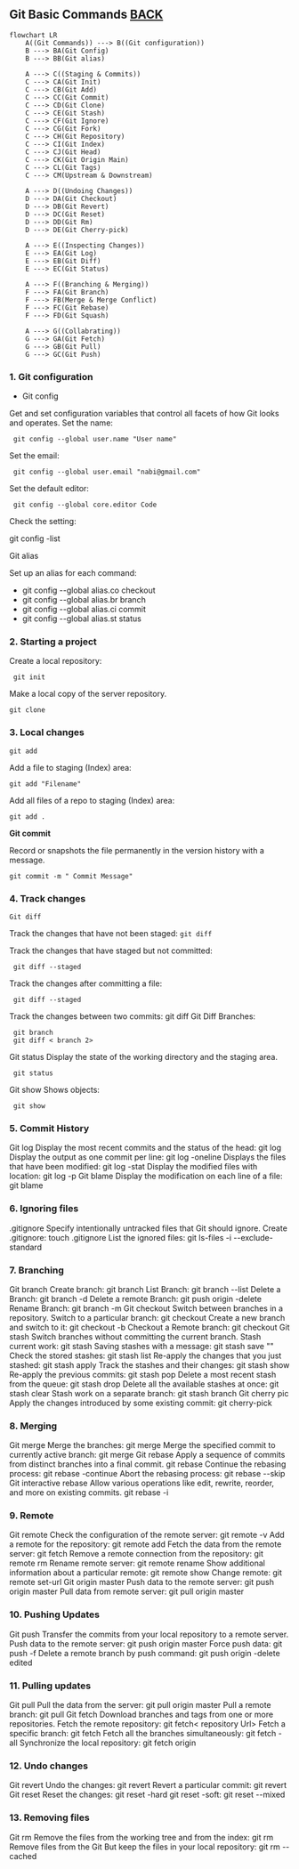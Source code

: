 ## Git Basic Commands [BACK](../README.md)

```mermaid
flowchart LR
    A((Git Commands)) ---> B((Git configuration))
    B ---> BA(Git Config)
    B ---> BB(Git alias)

    A ---> C((Staging & Commits))
    C ---> CA(Git Init)
    C ---> CB(Git Add)
    C ---> CC(Git Commit)
    C ---> CD(Git Clone)
    C ---> CE(Git Stash)
    C ---> CF(Git Ignore)
    C ---> CG(Git Fork)
    C ---> CH(Git Repository)
    C ---> CI(Git Index)
    C ---> CJ(Git Head)
    C ---> CK(Git Origin Main)
    C ---> CL(Git Tags)
    C ---> CM(Upstream & Downstream)

    A ---> D((Undoing Changes))
    D ---> DA(Git Checkout)
    D ---> DB(Git Revert)
    D ---> DC(Git Reset)
    D ---> DD(Git Rm)
    D ---> DE(Git Cherry-pick)

    A ---> E((Inspecting Changes))
    E ---> EA(Git Log)
    E ---> EB(Git Diff)
    E ---> EC(Git Status)

    A ---> F((Branching & Merging))
    F ---> FA(Git Branch)
    F ---> FB(Merge & Merge Conflict)
    F ---> FC(Git Rebase)
    F ---> FD(Git Squash)

    A ---> G((Collabrating))
    G ---> GA(Git Fetch)
    G ---> GB(Git Pull)
    G ---> GC(Git Push)

```


### 1. Git configuration

- Git config

Get and set configuration variables that control all facets of how Git looks and operates.
Set the name:

```git
 git config --global user.name "User name"
 ```

Set the email:
```git
 git config --global user.email "nabi@gmail.com"
 ```
Set the default editor:
```git
 git config --global core.editor Code
 ```
Check the setting:

git config -list

Git alias

Set up an alias for each command:
- git config --global alias.co checkout
- git config --global alias.br branch
- git config --global alias.ci commit
- git config --global alias.st status

### 2. Starting a project

Create a local repository:
```git
 git init
 ```

Make a local copy of the server repository.

 ```git
 git clone
 ```

### 3. Local changes
 ```git
 git add
 ```
Add a file to staging (Index) area:
 ```git
 git add "Filename"
 ```

Add all files of a repo to staging (Index) area:
 ```git
 git add .
 ```

**Git commit**

Record or snapshots the file permanently in the version history with a message.
 ```git
 git commit -m " Commit Message"
 ```

### 4. Track changes
 ```git
Git diff
 ```
Track the changes that have not been staged:  `git diff`

Track the changes that have staged but not committed:
 ```git
  git diff --staged
```

Track the changes after committing a file:
 ```git
  git diff --staged
```

Track the changes between two commits:
git diff Git Diff Branches:
 ```git
  git branch
  git diff < branch 2>
```

Git status
Display the state of the working directory and the staging area.
 ```git
  git status
```
Git show Shows objects:
 ```git
  git show
```

### 5. Commit History

Git log
Display the most recent commits and the status of the head:
 git log
Display the output as one commit per line:
 git log -oneline
Displays the files that have been modified:
 git log -stat
Display the modified files with location:
 git log -p
Git blame
Display the modification on each line of a file:
 git blame <file name>

### 6. Ignoring files

.gitignore
Specify intentionally untracked files that Git should ignore. Create .gitignore:
 touch .gitignore List the ignored files:
 git ls-files -i --exclude-standard

### 7. Branching

Git branch Create branch:
 git branch List Branch:
 git branch --list Delete a Branch:
 git branch -d Delete a remote Branch:
 git push origin -delete Rename Branch:
 git branch -m
Git checkout
Switch between branches in a repository.
Switch to a particular branch:
 git checkout
Create a new branch and switch to it:
 git checkout -b Checkout a Remote branch:
 git checkout
Git stash
Switch branches without committing the current branch. Stash current work:
 git stash
Saving stashes with a message:
 git stash save ""
Check the stored stashes:
 git stash list
Re-apply the changes that you just stashed:
 git stash apply
Track the stashes and their changes:
 git stash show
Re-apply the previous commits:
 git stash pop
Delete a most recent stash from the queue:
 git stash drop
Delete all the available stashes at once:
 git stash clear
Stash work on a separate branch:
 git stash branch
Git cherry pic
Apply the changes introduced by some existing commit:
 git cherry-pick

### 8. Merging

Git merge
Merge the branches:
 git merge
Merge the specified commit to currently active branch:
 git merge
Git rebase
Apply a sequence of commits from distinct branches into a final commit.
 git rebase
Continue the rebasing process:
 git rebase -continue Abort the rebasing process:
 git rebase --skip
Git interactive rebase
Allow various operations like edit, rewrite, reorder, and more on existing commits.
 git rebase -i

### 9. Remote

Git remote
Check the configuration of the remote server:
 git remote -v
Add a remote for the repository:
 git remote add Fetch the data from the remote server:
 git fetch
Remove a remote connection from the repository:
 git remote rm
Rename remote server:
 git remote rename
Show additional information about a particular remote:
 git remote show
Change remote:
 git remote set-url
Git origin master
Push data to the remote server:
 git push origin master Pull data from remote server:
 git pull origin master

### 10. Pushing Updates

Git push
Transfer the commits from your local repository to a remote server. Push data to the remote server:
 git push origin master Force push data:
 git push -f
Delete a remote branch by push command:
 git push origin -delete edited

### 11. Pulling updates

Git pull
Pull the data from the server:
 git pull origin master
Pull a remote branch:
 git pull
Git fetch
Download branches and tags from one or more repositories. Fetch the remote repository:
 git fetch< repository Url> Fetch a specific branch:
 git fetch
Fetch all the branches simultaneously:
 git fetch -all
Synchronize the local repository:
 git fetch origin

### 12. Undo changes

Git revert
Undo the changes:
 git revert
Revert a particular commit:
 git revert
Git reset
Reset the changes:
 git reset -hard
 git reset -soft:
 git reset --mixed

### 13. Removing files

Git rm
Remove the files from the working tree and from the index:
 git rm <file Name>
Remove files from the Git But keep the files in your local repository:
 git rm --cached
